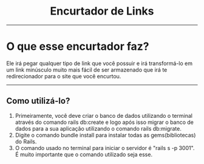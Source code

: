 <h1 align="center"> Encurtador de Links </h1>

---

# O que esse encurtador faz?
	
Ele irá pegar qualquer tipo de link que você possuir e irá transformá-lo em um link minúsculo muito mais fácil de ser armazenado que irá te redirecionador para o site que você encurtou.

---
</hr>

## Como utilizá-lo?

</hr>

1. Primeiramente, você deve criar o banco de dados utilizando o terminal através do comando rails db:create e logo após isso migrar o banco de dados para a sua aplicação utilizando o comando rails db:migrate.
2. Digite o comando bundle install para instalar todas as gems(bibliotecas) do Rails.
3. O comando usado no terminal para iniciar o servidor é "rails s -p 3001". É muito importante que o comando utilizado seja esse.

